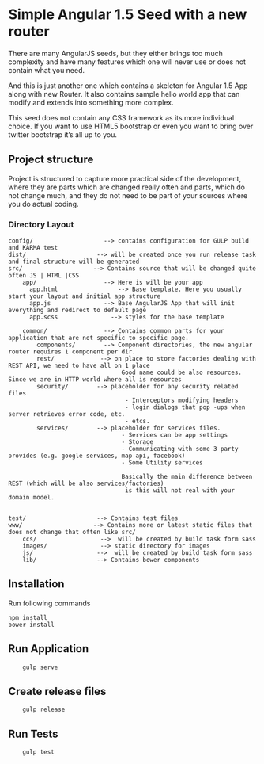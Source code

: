 # Simple Angular 1.5 Seed with a new router

There are many AngularJS seeds, but they either brings too much complexity and have many features which one will never use or does not contain what you need.

And this is just another one which contains a skeleton for Angular 1.5 App along with new Router. It also contains sample hello world app
that can modify and extends into something more complex.

This seed does not contain any CSS framework as its more individual choice. If you want to use HTML5 bootstrap or even you want to bring over twitter bootstrap it’s all up to you.


## Project structure

Project is structured to capture more practical side of the development, where they are parts which are changed really often and parts, which do not change much, and they do not need to be part of your sources where you do actual coding.

### Directory Layout




```
config/                    --> contains configuration for GULP build and KARMA test
dist/                    --> will be created once you run release task and final structure will be generated
src/                    --> Contains source that will be changed quite often JS | HTML |CSS
    app/                   --> Here is will be your app
      app.html                 --> Base template. Here you usually start your layout and initial app structure
      app.js               --> Base AngularJS App that will init everything and redirect to default page
      app.scss               --> styles for the base template

    common/                --> Contains common parts for your application that are not specific to specific page.
        components/        --> Component directories, the new angular router requires 1 component per dir.
        rest/             --> on place to store factories dealing with REST API, we need to have all on 1 place
                                Good name could be also resources. Since we are in HTTP world where all is resources
        security/        --> placeholder for any security related files
                                 - Interceptors modifying headers
                                 - login dialogs that pop -ups when server retrieves error code, etc.
                                 - etcs.
        services/        --> placeholder for services files.
                                - Services can be app settings
                                - Storage
                                - Communicating with some 3 party provides (e.g. google services, map api, facebook)
                                - Some Utility services

                                Basically the main difference between REST (which will be also services/factories)
                                 is this will not real with your domain model.


test/                    --> Contains test files
www/                    --> Contains more or latest static files that does not change that often like src/
    ccs/                  -->  will be created by build task form sass
    images/               --> static directory for images
    js/                  -->  will be created by build task form sass
    lib/                 --> Contains bower components

```

## Installation

Run following commands

```
npm install
bower install
```

## Run Application

```
    gulp serve
```


## Create release files

```
    gulp release
```


## Run Tests

```
    gulp test
```
